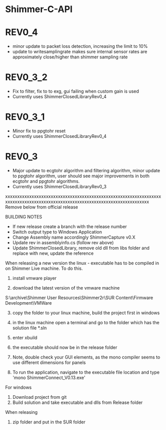# Shimmer-C-API

# REV0_4
- minor update to packet loss detection, increasing the limit to 10%
- update to writesamplingrate makes sure internal sensor rates are approximately close/higher than shimmer sampling rate

# REV0_3_2
- Fix to filter, fix to to exg, gui failing when custom gain is used 
- Currently uses ShimmerClosedLibraryRev0_4

# REV0_3_1
- Minor fix to ppgtohr reset
- Currently uses ShimmerClosedLibraryRev0_4

# REV0_3
- Major update to ecgtohr algorithm and filtering algorithm, minor update to ppgtohr algorithm, user should see major improvements in both ecgtohr and ppgtohr algorithms.
- Currently uses ShimmerClosedLibraryRev0_3

xxxxxxxxxxxxxxxxxxxxxxxxxxxxxxxxxxxxxxxxxxxxxxxxxxxxxxxxxxxxxxxxxxxxxxxxxxxxxxxxxxxxxxxxxxxxxxxxxxxxxxxxxxxxxxxxxxxxxxxxxxxxx
Remove below from official release

BUILDING NOTES
- If new release create a branch with the release number
- Switch output type to Windows Application
- Change Assembly name accordingly ShimmerCapture v0.X
- Update rev in assemblyinfo.cs (follow rev above)
- Update ShimmerClosedLibrary, remove old dll from libs folder and replace with new, update the reference

When releasing a new version the linux - executable has to be compiled in on Shimmer Live machine. To do this.

1) install vmware player

2) download the latest version of the vmware machine 

S:\archive\Shimmer User Resources\Shimmer2r\SUR Content\Firmware Development\VMWare

3) copy the folder to your linux machine, build the project first in windows

4) in the linux machine open a terminal and go to the folder which has the solution file *.sln

5) enter xbuild

6) the executable should now be in the release folder

7) Note, double check your GUI elements, as the mono compiler seems to use different dimensions for panels 

8) To run the application, navigate to the executable file location and type 'mono ShimmerConnect_V0.13.exe' 


For windows

1) Download project from git
2) Build solution and take executable and dlls from Release folder


When releasing
1) zip folder and put in the SUR folder
